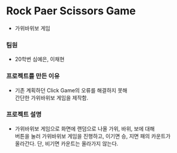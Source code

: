 # Rock Paer Scissors Game
- 가위바위보 게임

### 팀원
- 20학번 심예은, 이채현

### 프로젝트를 만든 이유
- 기존 계획하던 Click Game의 오류를 해결하지 못해<br>간단한 가위바위보 게임을 제작함.

### 프로젝트 설명 
- 가위바위보 게임으로 화면에 랜덤으로 나올 가위, 바위, 보에 대해<br>버튼을 눌러 가위바위보 게임을 진행하고, 이기면 승, 지면 패의 카운트가<br>
올라간다. 단, 비기면 카운트는 올라가지 않는다. 
